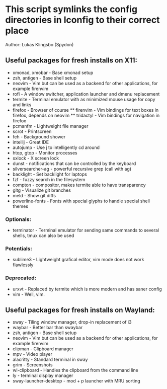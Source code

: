 # This script symlinks the config directories in lconfig to their correct place
Author: Lukas Klingsbo (Spydon)

## Useful packages for fresh installs on X11:
* xmonad, xmobar - Base xmonad setup
* zsh, antigen - Base shell setup
* neovim - Vim but can be used as a backend for other applications, for example firenvim
* rofi - A window switcher, application launcher and dmenu replacement
* termite - Terminal emulator with as minimized mouse usage for copy and links
* firefox - Browser of course
** firenvim - Vim bindings for text boxes in firefox, depends on neovim
** tridactyl - Vim bindings for navigation in firefox
* pcmanfm - Lightweight file manager
* scrot - Printscreen
* feh - Background shower
* intellij - Great IDE
* autojump - Use j to intelligently cd around
* htop, gtop - Monitor processes
* sxlock - X screen lock
* dunst - notifications that can be controlled by the keyboard
* silversearcher-ag - powerful recursive grep (call with ag)
* backlight - Set backlight for laptops
* fzf - fuzzy search in the filesystem
* compton - compositor, makes termite able to have transparency
* gitg - Visualize git branches
* meld - Show git diffs
* powerline-fonts - Fonts with special glyphs to handle special shell themes

### Optionals:
* terminator - Terminal emulator for sending same commands to several shells, tmux can also be used

### Potentials:
* sublime3 - Lightweight grafical editor, vim mode does not work flawlessly

### Deprecated:
* urxvt - Replaced by termite which is more modern and has saner config
* vim - Well, vim.

## Useful packages for fresh installs on Wayland:
* sway - Tiling window manager, drop-in replacement of i3
* waybar - Better bar than swaybar
* zsh, antigen - Base shell setup
* neovim - Vim but can be used as a backend for other applications, for example firenvim
* clipman - Clipboard manager
* mpv - Video player
* alacritty - Standard terminal in sway
* grim - Screenshots
* wl-clipboard - Handles the clipboard from the command line
* ly - terminal display manager
* sway-launcher-desktop - mod + p launcher with MRU sorting
